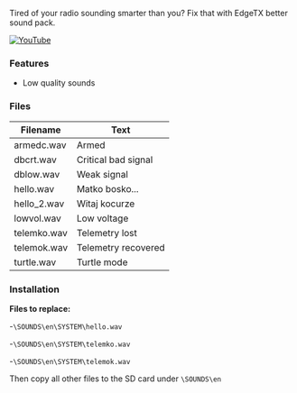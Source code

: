Tired of your radio sounding smarter than you?
Fix that with EdgeTX better sound pack.

[![YouTube](https://img.youtube.com/vi/LI3oWlrp34Q/0.jpg)](https://www.youtube.com/watch?v=LI3oWlrp34Q)

### Features
- Low quality sounds

### Files
                    
Filename  | Text
------------- | -------------
armedc.wav  | Armed
dbcrt.wav  | Critical bad signal
dblow.wav | Weak signal
hello.wav | Matko bosko...
hello_2.wav | Witaj kocurze
lowvol.wav | Low voltage
telemko.wav | Telemetry lost
telemok.wav | Telemetry recovered
turtle.wav | Turtle mode

### Installation
**Files to replace:** 

-`\SOUNDS\en\SYSTEM\hello.wav` 

-`\SOUNDS\en\SYSTEM\telemko.wav` 

-`\SOUNDS\en\SYSTEM\telemok.wav` 

Then copy all other files to the SD card under `\SOUNDS\en`
